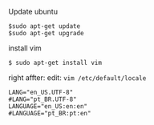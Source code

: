 
Update ubuntu
```
$sudo apt-get update
$sudo apt-get upgrade
```
install vim
```
$ sudo apt-get install vim
```
right affter:
edit: `vim /etc/default/locale`
```
LANG="en_US.UTF-8"
#LANG="pt_BR.UTF-8"
LANGUAGE="en_US:en:en"
#LANGUAGE="pt_BR:pt:en"
```
